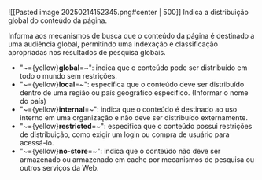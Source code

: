 ![[Pasted image 20250214152345.png#center | 500]]
Indica a distribuição global do conteúdo da página.

Informa aos mecanismos de busca que o conteúdo da página é destinado a uma audiência global, permitindo uma indexação e classificação apropriadas nos resultados de pesquisa globais.

- "~={yellow}**global**=~": indica que o conteúdo pode ser distribuído em todo o mundo sem restrições.
- "~={yellow}**local**=~": especifica que o conteúdo deve ser distribuído dentro de uma região ou país geográfico específico. (Informar o nome do país)
- "~={yellow}**internal**=~": indica que o conteúdo é destinado ao uso interno em uma organização e não deve ser distribuído externamente.
- "~={yellow}**restricted**=~": especifica que o conteúdo possui restrições de distribuição, como exigir um login ou compra de usuário para acessá-lo.
- "~={yellow}**no-store**=~": indica que o conteúdo não deve ser armazenado ou armazenado em cache por mecanismos de pesquisa ou outros serviços da Web.



